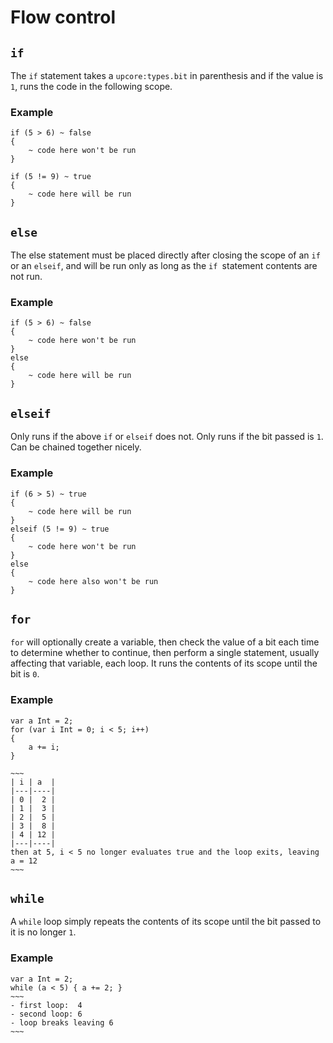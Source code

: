# Flow control

## `if`

The `if` statement takes a `upcore:types.bit` in parenthesis and if the value is `1`, runs the code in the following scope.

### Example

```up
if (5 > 6) ~ false
{
	~ code here won't be run
}

if (5 != 9) ~ true
{
	~ code here will be run
}
```

## `else`

The else statement must be placed directly after closing the scope of an `if` or an `elseif`, and will be run only as long as the `if `statement contents are not run.

### Example

```up
if (5 > 6) ~ false
{
	~ code here won't be run
}
else
{
	~ code here will be run
}
```

## `elseif`

Only runs if the above `if` or `elseif` does not. Only runs if the bit passed is `1`. Can be chained together nicely.

### Example

```up
if (6 > 5) ~ true
{
	~ code here will be run
}
elseif (5 != 9) ~ true
{
	~ code here won't be run
}
else
{
	~ code here also won't be run
}
```

## `for`

`for` will optionally create a variable, then check the value of a bit each time to determine whether to continue, then perform a single statement, usually affecting that variable, each loop. It runs the contents of its scope until the bit is `0`.

### Example

```up
var a Int = 2;
for (var i Int = 0; i < 5; i++)
{
	a += i;
}

~~~
| i | a  |
|---|----|
| 0 |  2 |
| 1 |  3 |
| 2 |  5 |
| 3 |  8 |
| 4 | 12 |
|---|----|
then at 5, i < 5 no longer evaluates true and the loop exits, leaving a = 12
~~~
```

## `while`

A `while` loop simply repeats the contents of its scope until the bit passed to it is no longer `1`.

### Example

```up
var a Int = 2;
while (a < 5) { a += 2; }
~~~
- first loop:  4
- second loop: 6
- loop breaks leaving 6
~~~
```
